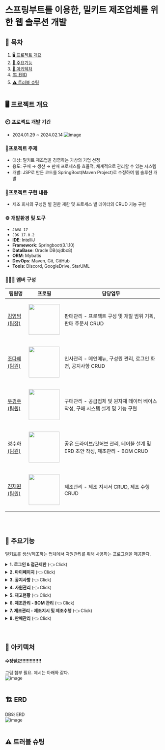 # 스프링부트를 이용한, 밀키트 제조업체를 위한 웹 솔루션 개발

## 📌 목차
1. [🖥️ 프로젝트 개요](#-프로젝트-개요)
2. [📕 주요기능](#-주요기능)
3. [🔧 아키텍처](#-아키텍처)
4. [🏗️ ERD](#-ERD)
5. [⚠️ 트러블 슈팅](#-트러블-슈팅)
   <br><br>

## 🖥️ 프로젝트 개요
### ⏲️ 프로젝트 개발 기간
  - 2024.01.29 ~ 2024.02.14
    ![image](https://github.com/heyJSH/Project-Meal_Kit_SpringBoot/assets/150403977/6004bb2e-135e-492c-ba36-67674976b6a0)

### 🔖프로젝트 주제
  - 대상: 밀키트 제조업을 경영하는 가상의 기업 선정
  - 용도: 구매 → 생산 → 판매 프로세스를 효율적, 체계적으로 관리할 수 있는 시스템
  - 개발: JSP로 만든 코드를 SpringBoot(Maven Project)로 수정하여 웹 솔루션 개발
### 📁프로젝트 구현 내용
  - 제조 회사의 구성원 별 권한 제한 및 프로세스 별 데이터의 CRUD 기능 구현
### ⚙️ 개발환경 및 도구
  - `JAVA 17`
  - `JDK 17.0.2`
  - **IDE**: IntelliJ
  - **Framework**: Springboot(3.1.10)
  - **DataBase**: Oracle DB(ojdbc8)
  - **ORM**: Mybatis
  - **DevOps**: Maven, Git, GitHub
  - **Tools**: Discord, GoogleDrive, StarUML
### 🧑‍🤝‍🧑 멤버 구성
|팀원명|프로필|담당업무|
|---|---|---|
|[김영범(팀장)](https://github.com/blanchit)|<p align="center"><img src="https://github.com/heyJSH/Project-Meal_Kit_SpringBoot/assets/150403977/1c2ddcb9-00a5-4f01-adbf-70476726e1c1" width="100"></p>|판매관리 - 프로젝트 구성 및 개발 범위 기획, 판매 주문서 CRUD|
|[조다혜(팀원)](https://github.com/ChoDaHye)|<p align="center"><img src="https://avatars.githubusercontent.com/u/151722511?v=4" width="100"></p>|인사관리 - 메인메뉴, 구성원 관리, 로그인 화면, 공지사항 CRUD|
|[우경주(팀원)](https://github.com/wououoo)|<p align="center"><img src="https://github.com/heyJSH/Project-Meal_Kit_SpringBoot/assets/150403977/2bdb07d5-ae47-44f5-89dd-6335d7030ca3" width="100"></p>|구매관리 - 공급업체 및 원자재 데이터 베이스 작성, 구매 시스템 설계 및 기능 구현|
|[정수하(팀원)](https://github.com/heyJSH)|<p align="center"><img src="https://avatars.githubusercontent.com/u/150403977?v=4" width="100"></p>|공유 드라이브/깃허브 관리, 테이블 설계 및 ERD 초안 작성, 제조관리 - BOM CRUD|
|[진재원(팀원)](https://github.com/jinjw98?tab=overview&from=2024-04-01&to=2024-04-30)|<p align="center"><img src="https://github.com/heyJSH/Project-Meal_Kit_SpringBoot/assets/150403977/11e3b565-bdbc-413d-97a4-89b32a34a785" width="100"></p>|제조관리 - 제조 지시서 CRUD, 제조 수행 CRUD|


<br><br>


## 📕 주요기능
밀키트를 생산/제조하는 업체에서 자원관리를 위해 사용하는 프로그램을 제공한다.
<details>
  <summary><b>1. 로그인 & 접근제한</b> (👈 Click)</summary>
  <br>
  <div markdown="1">
    <ul>
      <li>직원 번호가 데이터에 있으면 로그인이 가능하다.</li>
      <li>부서별 접근 가능한 페이지가 다르다.
        <ol>
          <li>
            ex1) 생산팀은 로그인 시 `재고현황`, `제조관리`만 보여준다. <br>
            <img src="https://github.com/heyJSH/Project-Meal_Kit_SpringBoot/assets/150403977/83eb1444-d06f-4b7c-a750-cfb08b1dee16" alt="생산팀 접근가능한 메뉴">
          </li>
          <li>
            ex2) 관리팀은 모든 페이지에 접근할 수 있다. <br>
            <img src="https://github.com/heyJSH/Project-Meal_Kit_SpringBoot/assets/150403977/2c487107-703d-44df-b55d-2712ea79ae70" alt="관리팀 접근가능한 메뉴">
          </li>
        </ol>
      </li>
    </ul>
  </div>
</details>

<details>
  <summary><b>2. 마이페이지</b> (👈 Click)</summary>
   <br>
  <div markdown="1">
    <ul>
      <li>'직원이름'과 '직원아이디'는 수정할 수 없다.</li>
      <li>'비밀번호', '전화번호'는 수정할 수 있다.
        <ol>
          <li>
            비밀번호, 전화번호 수정 시 포맷을 맞추도록 했다. <br>
            <img src="https://github.com/heyJSH/Project-Meal_Kit_SpringBoot/assets/150403977/7449c4dd-4328-4408-9483-82ddf8c29686" alt="직원정보수정">
          </li>
        </ol>
      </li>
    </ul>
  </div>
</details>

<details>
  <summary><b>3. 공지사항</b> (👈 Click)</summary>
  <div>
    <ul>
      <li>'공지사항'에서 제목을 검색할 수 있다.</li>
      <li>title을 누르면 해당 글을 수정할 수 있다.</li>
    </ul>
    <img src="https://github.com/heyJSH/Project-Meal_Kit_SpringBoot/assets/151722511/8aa1c6e0-36c0-4665-b32f-3835c3501ef6" alt="공지사항 이미지">
  </div>
</details>

<details>
  <summary><b>4. 사원관리</b> (👈 Click)</summary>
  <div markdown="1">
    
  </div>
</details>

<details>
  <summary><b>5. 재고현황</b> (👈 Click)</summary>
  <div markdown="1">
    
  </div>
</details>

<details>
  <summary><b>6. 제조관리 - BOM 관리</b> (👈 Click)</summary>
  <div markdown="1">
    <ul>
       <li>BOM 현황
          <ol>
             <li>
                BOM 현황에서 [BOM 검색 및 조회], [BOM 수정], [BOM 삭제]를 할 수 있다.
             </li>
             <img src="https://github.com/heyJSH/Project-Meal_Kit_SpringBoot/assets/150403977/3004b0db-c451-4554-989a-df53172963e1" alt="BOM 현황">
             <li>
                <b>BOM 현황 - BOM 검색 및 조회</b>
             </li>
             <ol>
                <li>select box의 option을 선택 → 검색 버튼을 누르면 해당하는 목록을 조회할 수 있다.</li>
                <img src="https://github.com/heyJSH/Project-Meal_Kit_SpringBoot/assets/150403977/bce88b20-6bc8-48d5-a64e-6b3112e43f63" alt="BOM 검색 및 조회">
             </ol>
          </ol>
       </li>
    </ul>
  </div>
</details>

<details>
  <summary><b>7. 제조관리 - 제조지시 및 제조수행</b> (👈 Click)</summary>
  <div markdown="1">
    
  </div>
</details>

<details>
  <summary><b>8. 판매관리</b> (👈 Click)</summary>
  <div markdown="1">
    
  </div>
</details>
<br><br>

## 🔧 아키텍처
#### 수정필요!!!!!!!!!!!!!!
그림 첨부 필요. 예시는 아래와 같다.<br>
![image](https://github.com/heyJSH/Project-Meal_Kit_SpringBoot/assets/150403977/41d35377-005b-49ff-8df4-5669487e3ba3)
<br><br>

## 🏗️ ERD
DB와 ERD <br>
![image](https://github.com/heyJSH/Project-Meal_Kit_SpringBoot/assets/150403977/bcbfa9be-686b-4970-81d5-977aa1d2e7b5)
<br><br>

## ⚠️ 트러블 슈팅
<br><br>
